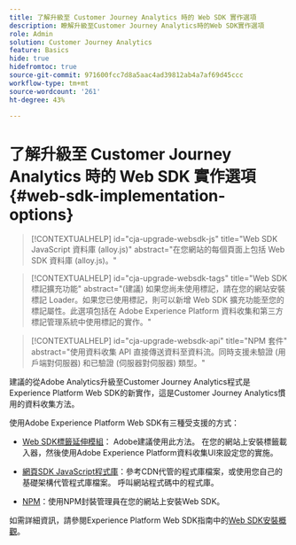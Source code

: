 ```yaml
---
title: 了解升級至 Customer Journey Analytics 時的 Web SDK 實作選項
description: 瞭解升級至Customer Journey Analytics時的Web SDK實作選項
role: Admin
solution: Customer Journey Analytics
feature: Basics
hide: true
hidefromtoc: true
source-git-commit: 971600fcc7d8a5aac4ad39812ab4a7af69d45ccc
workflow-type: tm+mt
source-wordcount: '261'
ht-degree: 43%

---
```


# 了解升級至 Customer Journey Analytics 時的 Web SDK 實作選項 {#web-sdk-implementation-options}

<!-- markdownlint-disable MD034 -->

>[!CONTEXTUALHELP]
>id="cja-upgrade-websdk-js"
>title="Web SDK JavaScript 資料庫 (alloy.js)"
>abstract="在您網站的每個頁面上包括 Web SDK 資料庫 (alloy.js)。"

<!-- markdownlint-enable MD034 -->

<!-- markdownlint-disable MD034 -->

>[!CONTEXTUALHELP]
>id="cja-upgrade-websdk-tags"
>title="Web SDK 標記擴充功能"
>abstract="(建議) 如果您尚未使用標記，請在您的網站安裝標記 Loader。如果您已使用標記，則可以新增 Web SDK 擴充功能至您的標記屬性。此選項包括在 Adobe Experience Platform 資料收集和第三方標記管理系統中使用標記的實作。"

<!-- markdownlint-enable MD034 -->

<!-- markdownlint-disable MD034 -->

>[!CONTEXTUALHELP]
>id="cja-upgrade-websdk-api"
>title="NPM 套件"
>abstract="使用資料收集 API 直接傳送資料至資料流。同時支援未驗證 (用戶端對伺服器) 和已驗證 (伺服器對伺服器) 類型。"

<!-- markdownlint-enable MD034 -->

建議的從Adobe Analytics升級至Customer Journey Analytics程式是Experience Platform Web SDK的新實作，這是Customer Journey Analytics慣用的資料收集方法。

使用Adobe Experience Platform Web SDK有三種受支援的方式：

* [Web SDK標籤延伸模組](https://experienceleague.adobe.com/en/docs/experience-platform/web-sdk/install/extension)： Adobe建議使用此方法。 在您的網站上安裝標籤載入器，然後使用Adobe Experience Platform資料收集UI來設定您的實施。

* [網頁SDK JavaScript程式庫](https://experienceleague.adobe.com/en/docs/experience-platform/web-sdk/install/library)：參考CDN代管的程式庫檔案，或使用您自己的基礎架構代管程式庫檔案。 呼叫網站程式碼中的程式庫。

* [NPM](https://experienceleague.adobe.com/en/docs/experience-platform/web-sdk/install/npm)：使用NPM封裝管理員在您的網站上安裝Web SDK。

如需詳細資訊，請參閱Experience Platform Web SDK指南中的[Web SDK安裝概觀](https://experienceleague.adobe.com/en/docs/experience-platform/web-sdk/install/overview)。



